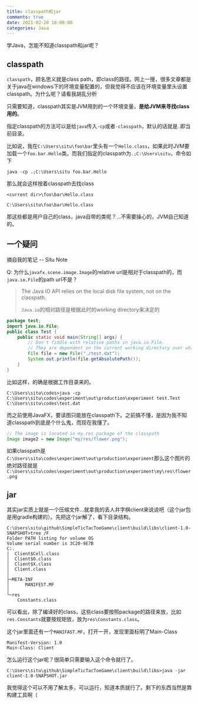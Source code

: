 ```yaml
---
title: classpath和jar
comments: true
date: 2021-02-28 18:00:00
categories: Java
---
```


学Java，怎能不知道classpath和jar呢？

## classpath

`classpath`，顾名思义就是class path，即class的路径。网上一搜，很多文章都是关于java在windows下的环境变量配置的，但我觉得不应该在环境变量里头设置classpath。为什么呢？请看我胡乱分析

只需要知道，classpath其实是JVM用到的一个环境变量，**是给JVM来寻找class用的**。

指定classpath的方法可以是给`java`传入`-cp`或者`-classpath`，默认的话就是`.`即当前目录。

比如说，我在`C:\Users\situ\foo\bar`里头有一个`Hello.class`，如果此时JVM要加载一个`foo.bar.Hello`类。而我们指定的classpath为`.;C:\Users\situ`，命令如下

``` shell
java -cp .;C:\Users\situ foo.bar.Hello
```

那么就会这样按着classpath去找class

`<current dir>\foo\bar\Hello.class`

`C:\Users\situ\foo\bar\Hello.class`

那这些都是用户自己的class，java自带的类呢？...不需要操心的，JVM自己知道的。

## 一个疑问

摘自我的笔记 -- Situ Note

Q: 为什么`javafx.scene.image.Image`的relative url是相对于classpath的，而`java.io.File`的path url不是？

> The Java IO API relies on the local disk file system, not on the classpath.
>
> `Java.io`的相对路径是根据此时的working directory来决定的

``` java
package test;
import java.io.File;
public class Test {
    public static void main(String[] args) {
        // Don't fiddle with relative paths in java.io.File. 
        // They are dependent on the current working directory over which you have totally no control from inside the Java code.
        File file = new File("./test.dat");
        System.out.println(file.getAbsolutePath());
    }
}
```

比如这样，的确是根据工作目录来的。

``` shell
C:\Users\situ\codes>java -cp C:\Users\situ\codes\experiment\out\production\experiment test.Test
C:\Users\situ\codes\test.dat
```

而之前使用JavaFX，要读图只能放在classpath下。之前搞不懂，是因为我不知道classpath到底是个什么鬼，而现在我懂了。

``` java
// The image is located in my.res package of the classpath
Image image2 = new Image("my/res/flower.png");
```

如果classpath是`C:\Users\situ\codes\experiment\out\production\experiment`那么这个图片的绝对路径就是`C:\Users\situ\codes\experiment\out\production\experiment\my\res\flower.png`

## jar

其实jar实质上就是一个压缩文件...就拿我的丢人井字棋client来说说吧（这个jar包是用gradle构建的）。先把这个jar解了，看下目录结构。

``` shell
C:\Users\situ\github\SimpleTicTacToeGame\client\build\libs\client-1.0-SNAPSHOT>tree /F
Folder PATH listing for volume OS
Volume serial number is 3C20-9E7B
C:.
│  Client$Cell.class
│  Client$O.class
│  Client$X.class
│  Client.class
│
├─META-INF
│      MANIFEST.MF
│
└─res
    Constants.class
```

可以看出，除了编译好的class，这些class要按照package的路径来放，比如`res.Constants`就要按规矩放，放为`res\Constants.class`。

这个jar里面还有一个`MANIFAST.MF`，打开一开，发现里面标明了Main-Class

```
Manifest-Version: 1.0
Main-Class: Client
```

怎么运行这个jar呢？很简单只需要输入这个命令就行了。

``` shell
C:\Users\situ\github\SimpleTicTacToeGame\client\build\libs>java -jar client-1.0-SNAPSHOT.jar
```

我觉得这个可以不用了解太多，可以运行，知道本质就行了。剩下的东西当然是靠构建工具啊（